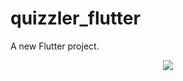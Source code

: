 # quizzler_flutter

A new Flutter project.

<p align="center">
  <img src="https://user-images.githubusercontent.com/61964114/228408482-c8799ecb-418b-4b39-99af-454e5559cfa7.gif">
</p>
